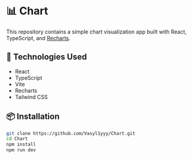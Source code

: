 # 📊 Chart

This repository contains a simple chart visualization app built with React, TypeScript, and [Recharts](https://recharts.org/).

## 🔧 Technologies Used

- React
- TypeScript
- Vite
- Recharts
- Tailwind CSS

## 📦 Installation

```bash
git clone https://github.com/Vasyl1yyy/Chart.git
cd Chart
npm install
npm run dev

